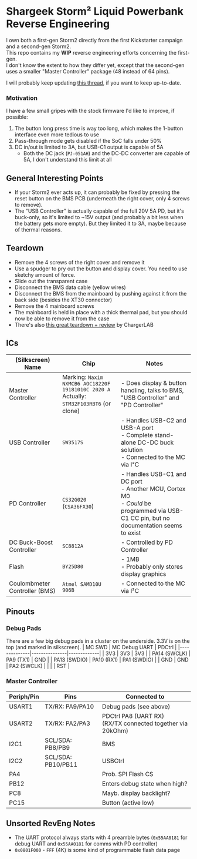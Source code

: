 # Shargeek Storm² Liquid Powerbank Reverse Engineering

I own both a first-gen Storm2 directly from the first Kickstarter campaign and a second-gen Storm2.  
This repo contains my **WIP** reverse engineering efforts concerning the first-gen.  
I don't know the extent to how they differ yet, except that the second-gen uses a smaller "Master Controller" package (48 instead of 64 pins).

I will probably keep updating [this thread](https://chaos.social/@LeoDJ/110164612794922315), if you want to keep up-to-date.

### Motivation
I have a few small gripes with the stock firmware I'd like to improve, if possible:
1. The button long press time is way too long, which makes the 1-button interface even more tedious to use
1. Pass-through mode gets disabled if the SoC falls under 50%
1. DC in/out is limited to 3A, but USB-C1 output is capable of 5A
    - Both the DC jack (`PJ-051AH`) and the DC-DC converter are capable of 5A, I don't understand this limit at all

## General Interesting Points
- If your Storm2 ever acts up, it can probably be fixed by pressing the reset button on the BMS PCB (underneath the right cover, only 4 screws to remove).
- The "USB Controller" is actually capable of the full 20V 5A PD, but it's buck-only, so it's limited to ~15V output (and probably a bit less when the battery gets more empty). But they limited it to 3A, maybe because of thermal reasons.

## Teardown
- Remove the 4 screws of the right cover and remove it
- Use a spudger to pry out the button and display cover. You need to use sketchy amount of force.
- Slide out the transparent case
- Disconnect the BMS data cable (yellow wires)
- Disconnect the BMS from the mainboard by pushing against it from the back side (besides the XT30 connector)
- Remove the 4 mainboard screws
- The mainboard is held in place with a thick thermal pad, but you should now be able to remove it from the case
- There's also [this great teardown + review](https://www.youtube.com/watch?v=MWEFiAiD0Wg) by ChargerLAB

## ICs
(Silkscreen) Name             | Chip                                                                                        | Notes
------------------------------|---------------------------------------------------------------------------------------------|---------------------------------------------------------------------------------------------------------------------------------------------
Master Controller             | Marking: `Naxim NXMCB6 AOC18220F 19181010C 2020 A` <br>Actually: `STM32F103RBT6` (or clone) | - Does display & button handling, talks to BMS, "USB Controller" and "PD Controller"
USB Controller                | `SW3517S`                                                                                   | - Handles USB-C2 and USB-A port <br>- Complete stand-alone DC-DC buck solution <br>- Connected to the MC via I²C
PD Controller                 | `CS32G020` (`CSA36FX30`)                                                                    | - Handles USB-C1 and DC port <br>- Another MCU, Cortex M0 <br>- _Could_ be programmed via USB-C1 CC pin, but no documentation seems to exist
DC Buck-Boost Controller      | `SC8812A`                                                                                   | - Controlled by PD Controller
Flash                         | `BY25D80`                                                                                   | - 1MB <br>- Probably only stores display graphics
Coulombmeter Controller (BMS) | `Atmel SAMD10U 906B`                                                                        | - Connected to the MC via I²C

## Pinouts
### Debug Pads
There are a few big debug pads in a cluster on the underside. 3.3V is on the top (and marked in silkscreen).
| MC SWD       | MC Debug UART | PDCtrl      |
|--------------|---------------|-------------|
| 3V3          | 3V3           | 3V3         |
| PA14 (SWCLK) | PA9 (TX1)     | GND         |
| PA13 (SWDIO) | PA10 (RX1)    | PA1 (SWDIO) |
| GND          | GND           | PA2 (SWCLK) |
|              |               | RST         |

### Master Controller
Periph/Pin | Pins               | Connected to
-----------|--------------------|-----------------------------------------------------------------
USART1     | TX/RX: PA9/PA10    | Debug pads (see above)
USART2     | TX/RX: PA2/PA3     | PDCtrl PA8 (UART RX) <br>(RX/TX connected together via 20kOhm)
I2C1       | SCL/SDA: PB8/PB9   | BMS
I2C2       | SCL/SDA: PB10/PB11 | USBCtrl
PA4        |                    | Prob. SPI Flash CS
PB12       |                    | Enters debug state when high?
PC8        |                    | Mayb. display backlight?
PC15       |                    | Button (active low)

## Unsorted RevEng Notes
- The UART protocol always starts with 4 preamble bytes (`0x55AA8181` for debug UART and `0x55AA0181` for comms with PD controller)
- `0x0801F000` - `FFF` (4K) is some kind of programmable flash data page